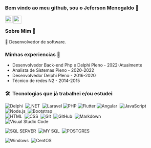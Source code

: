 ### Bem vindo ao meu github, sou o Jeferson Menegaldo 👋

<a href="https://www.linkedin.com/in/jefersonmenegaldo/">
  <img align="left" width="24px" src="https://cdn.jsdelivr.net/npm/simple-icons@v3/icons/linkedin.svg"  />
</a>
<a href="mailto:nmjeferson@gmail.com">
  <img align="left" width="26px" src="https://cdn.jsdelivr.net/npm/simple-icons@v3/icons/gmail.svg" />
</a>

<br />

### Sobre Mim 🚀
🌱 Desenvolvedor de software. </br>

### Minhas experiencias 🙌
- Desenvolvedor Back-end Php e Delphi Pleno - 2022-Atualmente
- Analista de Sistemas Pleno - 2020-2022
- Desenvolvedor Delphi Pleno - 2016-2020
- Técnico de redes N2 - 2014-2015

### 🛠 &nbsp;Tecnologias que já trabalhei e/ou estudei

![Delphi](https://img.shields.io/badge/-Delphi_RAD_Studio-B22222?style=flat&logo=delphi)&nbsp;
![.NET](https://img.shields.io/badge/.NET-512BD4?style=fLAT&logo=dotnet)&nbsp;
![Laravel](https://img.shields.io/badge/laravel-%23FF2D20.svg?style=for-the-badge&logo=laravel&logoColor=white)
![PHP](https://img.shields.io/badge/php-%23777BB4.svg?style=for-the-badge&logo=php&logoColor=white)
![Flutter](https://img.shields.io/badge/Flutter-%2302569B.svg?style=for-the-badge&logo=Flutter&logoColor=white)
![Angular](https://img.shields.io/badge/Angular-DD0031?style=flat&logo=angular)&nbsp;
![JavaScript](https://img.shields.io/badge/-JavaScript-05122A?style=flat&logo=javascript)&nbsp;
![Node.js](https://img.shields.io/badge/-Node.js-05122A?style=flat&logo=node.js)&nbsp;
![Bootstrap](https://img.shields.io/badge/-Bootstrap-05122A?style=flat&logo=bootstrap&logoColor=563D7C)\
![HTML](https://img.shields.io/badge/-HTML-05122A?style=flat&logo=HTML5)&nbsp;
![CSS](https://img.shields.io/badge/-CSS-05122A?style=flat&logo=CSS3&logoColor=1572B6)&nbsp;
![Git](https://img.shields.io/badge/-Git-05122A?style=flat&logo=git)&nbsp;
![GitHub](https://img.shields.io/badge/-GitHub-05122A?style=flat&logo=github)&nbsp;
![Markdown](https://img.shields.io/badge/-Markdown-05122A?style=flat&logo=markdown)\
![Visual Studio Code](https://img.shields.io/badge/-Visual%20Studio%20Code-05122A?style=flat&logo=visual-studio-code&logoColor=007ACC)

![SQL SERVER](https://img.shields.io/badge/Microsoft%20SQL%20Server-CC2927?style=flat&logo=microsoft%20sql%20server&logoColor=white)&nbsp;
![MY SQL](https://img.shields.io/badge/MySQL-005C84?style=flat&logo=mysql&logoColor=white)&nbsp;
![POSTGRES](https://img.shields.io/badge/PostgreSQL-316192?style=flat&logo=postgresql&logoColor=white)

![Windows](https://img.shields.io/badge/Windows-0078D6?style=flat&logo=windows&logoColor=white)&nbsp;
![CentOS](https://img.shields.io/badge/Cent%20OS-262577?style=flat&logo=CentOS&logoColor=white)&nbsp;
